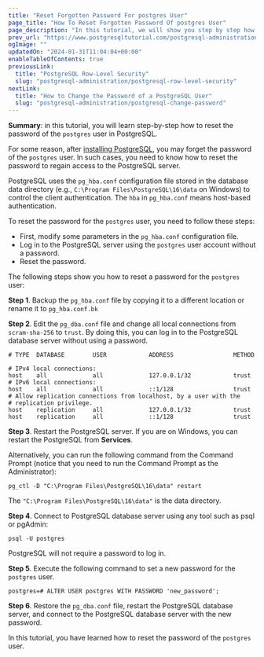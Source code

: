 ```yaml
---
title: "Reset Forgotten Password For postgres User"
page_title: "How To Reset Forgotten Password Of postgres User"
page_description: "In this tutorial, we will show you step by step how to reset forgotten password of postgres user in PostgreSQL."
prev_url: "https://www.postgresqltutorial.com/postgresql-administration/postgresql-reset-password/"
ogImage: ""
updatedOn: "2024-01-31T11:04:04+00:00"
enableTableOfContents: true
previousLink: 
  title: "PostgreSQL Row-Level Security"
  slug: "postgresql-administration/postgresql-row-level-security"
nextLink: 
  title: "How to Change the Password of a PostgreSQL User"
  slug: "postgresql-administration/postgresql-change-password"
---
```





**Summary**: in this tutorial, you will learn step\-by\-step how to reset the password of the `postgres` user in PostgreSQL.

For some reason, after [installing PostgreSQL](../postgresql-getting-started/install-postgresql), you may forget the password of the `postgres` user. In such cases, you need to know how to reset the password to regain access to the PostgreSQL server.

PostgreSQL uses the `pg_hba.conf` configuration file stored in the database data directory (e.g., `C:\Program Files\PostgreSQL\16\data` on Windows) to control the client authentication. The `hba` in `pg_hba.conf` means host\-based authentication.

To reset the password for the `postgres` user, you need to follow these steps:

* First, modify some parameters in the `pg_hba.conf` configuration file.
* Log in to the PostgreSQL server using the `postgres` user account without a password.
* Reset the password.

The following steps show you how to reset a password for the `postgres` user:

**Step 1**. Backup the `pg_hba.conf` file by copying it to a different location or rename it to `pg_hba.conf.bk`

**Step 2**. Edit the `pg_dba.conf` file and change all local connections from `scram-sha-256` to `trust`. By doing this, you can log in to the PostgreSQL database server without using a password.


```phpsqlsql
# TYPE  DATABASE        USER            ADDRESS                 METHOD

# IPv4 local connections:
host    all             all             127.0.0.1/32            trust
# IPv6 local connections:
host    all             all             ::1/128                 trust
# Allow replication connections from localhost, by a user with the
# replication privilege.
host    replication     all             127.0.0.1/32            trust
host    replication     all             ::1/128                 trust
```
**Step 3**. Restart the PostgreSQL server. If you are on Windows, you can restart the PostgreSQL from **Services**.

Alternatively, you can run the following command from the Command Prompt (notice that you need to run the Command Prompt as the Administrator):


```
pg_ctl -D "C:\Program Files\PostgreSQL\16\data" restart
```
The `"C:\Program Files\PostgreSQL\16\data"` is the data directory.

**Step 4**. Connect to PostgreSQL database server using any tool such as psql or pgAdmin:


```
psql -U postgres
```
PostgreSQL will not require a password to log in.

**Step 5**. Execute the following command to set a new password for the `postgres` user.


```
postgres=# ALTER USER postgres WITH PASSWORD 'new_password';
```
**Step 6**. Restore the `pg_dba.conf` file, restart the PostgreSQL database server, and connect to the PostgreSQL database server with the new password.

In this tutorial, you have learned how to reset the password of the `postgres` user.

